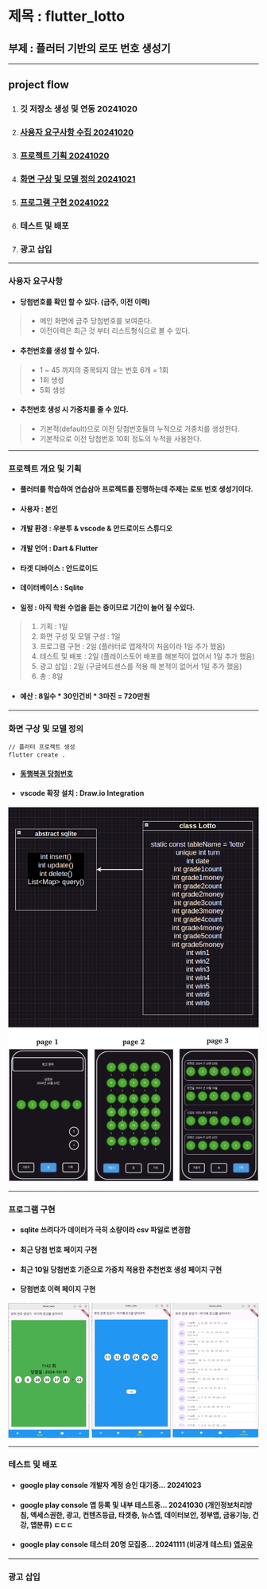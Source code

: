 # 제목 : flutter_lotto
## 부제 : 플러터 기반의 로또 번호 생성기

***

## project flow
1. ### 깃 저장소 생성 및 연동 20241020
2. ### [사용자 요구사항 수집 20241020](#사용자-요구사항)
3. ### [프로젝트 기획 20241020](#프로젝트-개요-및-기획)
4. ### [화면 구상 및 모델 정의 20241021](#화면-구상-및-모델-정의)
5. ### [프로그램 구현 20241022](#프로그램-구현)
6. ### 테스트 및 배포
7. ### 광고 삽입

***

### 사용자 요구사항
- #### 당첨번호를 확인 할 수 있다. (금주, 이전 이력)
> - 메인 화면에 금주 당첨번호를 보여준다.
> - 이전이력은 최근 것 부터 리스트형식으로 볼 수 있다. 
- #### 추천번호를 생성 할 수 있다. 
> - 1 ~ 45 까지의 중복되지 않는 번호 6개 = 1회
> - 1회 생성
> - 5회 생성
- #### 추천번호 생성 시 가중치를 줄 수 있다.
> - 기본적(default)으로 이전 당첨번호들의 누적으로 가중치를 생성한다.
> - 기본적으로 이전 당첨번호 10회 정도의 누적을 사용한다.

***

### 프로젝트 개요 및 기획
- #### 플러터를 학습하여 연습삼아 프로젝트를 진행하는데 주제는 로또 번호 생성기이다.
- #### 사용자 : 본인
- #### 개발 환경 : 우분투 & vscode & 안드로이드 스튜디오
- #### 개발 언어 : Dart & Flutter
- #### 타겟 디바이스 : 안드로이드
- #### 데이터베이스 : Sqlite
- #### 일정 : 아직 학원 수업을 듣는 중이므로 기간이 늘어 질 수있다.
> 1. 기획 : 1일
> 2. 화면 구성 및 모델 구성 : 1일
> 3. 프로그램 구현 : 2일 (플러터로 앱제작이 처음이라 1일 추가 했음)
> 4. 테스트 및 배포 : 2일 (플레이스토어 배포를 해본적이 없어서 1일 추가 했음)
> 5. 광고 삽입 : 2일 (구글에드센스를 적용 해 본적이 없어서 1일 추가 했음)
> 6. 총 : 8일
- #### 예산 : 8일수 * 30인건비 * 3마진 = 720만원

***

### 화면 구상 및 모델 정의
```
// 플러터 프로젝트 생성
flutter create . 
```
- #### [동행복권 당첨번호][win]
[win]: https://m.dhlottery.co.kr/gameResult.do?method=byWin "동행복권 홈페이지 바로가기"
- #### vscode 확장 설치 : Draw.io Integration
![UML](assets/uml.png)
![PAGES](assets/pages.png)
***

### 프로그램 구현
- #### sqlite 쓰려다가 데이터가 극히 소량이라 csv 파일로 변경함
- #### 최근 당첨 번호 페이지 구현
- #### 최근 10일 당첨번호 기준으로 가중치 적용한 추천번호 생성 페이지 구현
- #### 당첨번호 이력 페이지 구현
![SCREEN](assets/screen.png)
***

### 테스트 및 배포
- #### google play console 개발자 계정 승인 대기중... 20241023
- #### google play console 앱 등록 및 내부 테스트중... 20241030 (개인정보처리방침, 액세스권한, 광고, 컨텐츠등급, 타겟층, 뉴스앱, 데이터보안, 정부앱, 금융기능, 건강, 앱분류) ㄷㄷㄷ
- #### google play console 테스터 20명 모집중... 20241111 (비공개 테스트) [앱공유](https://play.google.com/store/apps/details?id=com.sixtick.flutter_lotto)
***

### 광고 삽입









